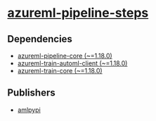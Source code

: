 # [azureml-pipeline-steps](https://pypi.org/project/azureml-pipeline-steps)

## Dependencies
- [azureml-pipeline-core (~=1.18.0)](packages/a/azureml-pipeline-core.md)
- [azureml-train-automl-client (~=1.18.0)](packages/a/azureml-train-automl-client.md)
- [azureml-train-core (~=1.18.0)](packages/a/azureml-train-core.md)



## Publishers
- [amlpypi](https://pypi.org/user/amlpypi)

